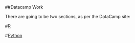 ## D a t a c a m p  W o r k There are going to be two sections, as per the DataCamp site:#[R](https://github.com/MistaTwist/Datacamp_Work/R)#[Python](https://github.com/MistaTwist/Datacamp_Work/Python)